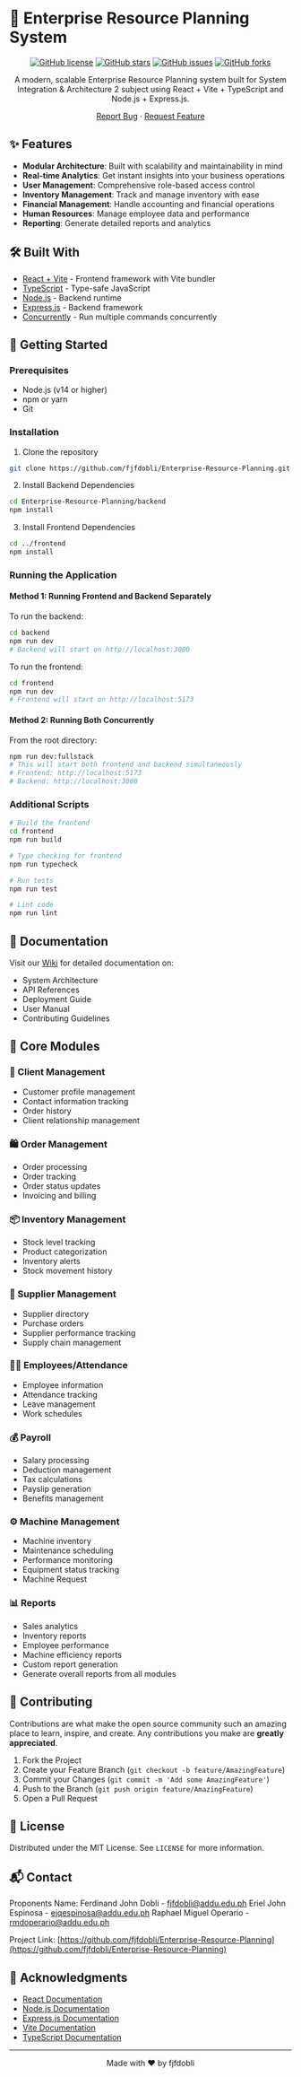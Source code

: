 # 🚀 Enterprise Resource Planning System

<div align="center">

[![GitHub license](https://img.shields.io/github/license/fjfdobli/Enterprise-Resource-Planning)](https://github.com/fjfdobli/Enterprise-Resource-Planning/blob/main/LICENSE)
[![GitHub stars](https://img.shields.io/github/stars/fjfdobli/Enterprise-Resource-Planning)](https://github.com/fjfdobli/Enterprise-Resource-Planning/stargazers)
[![GitHub issues](https://img.shields.io/github/issues/fjfdobli/Enterprise-Resource-Planning)](https://github.com/fjfdobli/Enterprise-Resource-Planning/issues)
[![GitHub forks](https://img.shields.io/github/forks/fjfdobli/Enterprise-Resource-Planning)](https://github.com/fjfdobli/Enterprise-Resource-Planning/network)

A modern, scalable Enterprise Resource Planning system built for System Integration & Architecture 2 subject using React + Vite + TypeScript and Node.js + Express.js.

[Report Bug](https://github.com/fjfdobli/Enterprise-Resource-Planning/issues) · [Request Feature](https://github.com/fjfdobli/Enterprise-Resource-Planning/issues)

</div>

## ✨ Features

- **Modular Architecture**: Built with scalability and maintainability in mind
- **Real-time Analytics**: Get instant insights into your business operations
- **User Management**: Comprehensive role-based access control
- **Inventory Management**: Track and manage inventory with ease
- **Financial Management**: Handle accounting and financial operations
- **Human Resources**: Manage employee data and performance
- **Reporting**: Generate detailed reports and analytics

## 🛠️ Built With

- [React + Vite](https://vitejs.dev/) - Frontend framework with Vite bundler
- [TypeScript](https://www.typescriptlang.org/) - Type-safe JavaScript
- [Node.js](https://nodejs.org/) - Backend runtime
- [Express.js](https://expressjs.com/) - Backend framework
- [Concurrently](https://www.npmjs.com/package/concurrently) - Run multiple commands concurrently

## 🚀 Getting Started

### Prerequisites

- Node.js (v14 or higher)
- npm or yarn
- Git

### Installation

1. Clone the repository
```bash
git clone https://github.com/fjfdobli/Enterprise-Resource-Planning.git
```

2. Install Backend Dependencies
```bash
cd Enterprise-Resource-Planning/backend
npm install
```

3. Install Frontend Dependencies
```bash
cd ../frontend
npm install
```

### Running the Application

#### Method 1: Running Frontend and Backend Separately

To run the backend:
```bash
cd backend
npm run dev
# Backend will start on http://localhost:3000
```

To run the frontend:
```bash
cd frontend
npm run dev
# Frontend will start on http://localhost:5173
```

#### Method 2: Running Both Concurrently

From the root directory:
```bash
npm run dev:fullstack
# This will start both frontend and backend simultaneously
# Frontend: http://localhost:5173
# Backend: http://localhost:3000
```

### Additional Scripts

```bash
# Build the frontend
cd frontend
npm run build

# Type checking for frontend
npm run typecheck

# Run tests
npm run test

# Lint code
npm run lint
```

## 📖 Documentation

Visit our [Wiki](https://github.com/fjfdobli/Enterprise-Resource-Planning/wiki) for detailed documentation on:
- System Architecture
- API References
- Deployment Guide
- User Manual
- Contributing Guidelines

## 🌟 Core Modules

### 👥 Client Management
- Customer profile management
- Contact information tracking
- Order history
- Client relationship management

### 🛍️ Order Management
- Order processing
- Order tracking
- Order status updates
- Invoicing and billing

### 📦 Inventory Management
- Stock level tracking
- Product categorization
- Inventory alerts
- Stock movement history

### 🤝 Supplier Management
- Supplier directory
- Purchase orders
- Supplier performance tracking
- Supply chain management

### 👨‍💼 Employees/Attendance
- Employee information
- Attendance tracking
- Leave management
- Work schedules

### 💰 Payroll
- Salary processing
- Deduction management
- Tax calculations
- Payslip generation
- Benefits management

### ⚙️ Machine Management
- Machine inventory
- Maintenance scheduling
- Performance monitoring
- Equipment status tracking
- Machine Request

### 📊 Reports
- Sales analytics
- Inventory reports
- Employee performance
- Machine efficiency reports
- Custom report generation
- Generate overall reports from all modules

## 🤝 Contributing

Contributions are what make the open source community such an amazing place to learn, inspire, and create. Any contributions you make are **greatly appreciated**.

1. Fork the Project
2. Create your Feature Branch (`git checkout -b feature/AmazingFeature`)
3. Commit your Changes (`git commit -m 'Add some AmazingFeature'`)
4. Push to the Branch (`git push origin feature/AmazingFeature`)
5. Open a Pull Request

## 📝 License

Distributed under the MIT License. See `LICENSE` for more information.

## 📬 Contact

Proponents Name: Ferdinand John Dobli - fjfdobli@addu.edu.ph
                 Eriel John Espinosa - ejqespinosa@addu.edu.ph
                 Raphael Miguel Operario - rmdoperario@addu.edu.ph

Project Link: [https://github.com/fjfdobli/Enterprise-Resource-Planning](https://github.com/fjfdobli/Enterprise-Resource-Planning)

## 🙏 Acknowledgments

- [React Documentation](https://reactjs.org/docs/getting-started.html)
- [Node.js Documentation](https://nodejs.org/en/docs/)
- [Express.js Documentation](https://expressjs.com/)
- [Vite Documentation](https://vitejs.dev/guide/)
- [TypeScript Documentation](https://www.typescriptlang.org/docs/)

---

<div align="center">
Made with ❤️ by fjfdobli
</div>